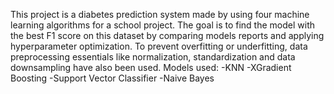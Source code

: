 This project is a diabetes prediction system made by using four machine learning algorithms for a school project. The goal is to find the model with the best F1 score on this dataset by comparing models reports and applying hyperparameter optimization. To prevent overfitting or underfitting, data preprocessing essentials like normalization, standardization and data downsampling have also been used.
Models used:
-KNN
-XGradient Boosting
-Support Vector Classifier
-Naive Bayes
